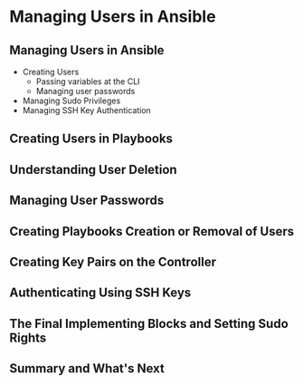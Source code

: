 # Managing Users in Ansible

## Managing Users in Ansible
- Creating Users
  - Passing variables at the CLI
  - Managing user passwords
- Managing Sudo Privileges
- Managing SSH Key Authentication


## Creating Users in Playbooks
## Understanding User Deletion
## Managing User Passwords
## Creating Playbooks Creation or Removal of Users
## Creating Key Pairs on the Controller
## Authenticating Using SSH Keys
## The Final Implementing Blocks and Setting Sudo Rights
## Summary and What's Next